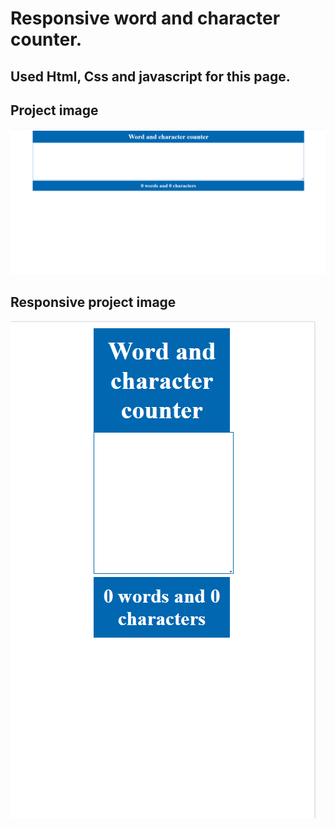 # Responsive word and character counter.
## Used Html, Css and javascript for this page.
## Project image
![project image](project_image.png?raw=true "word counter")
## Responsive project image
![project image](responsive_project_image.png?raw=true "word counter")